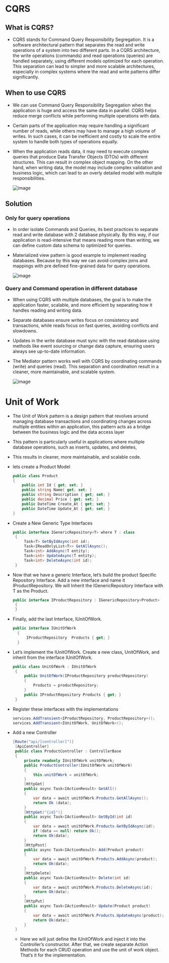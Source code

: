 # CQRS

## What is CQRS?
- CQRS stands for Command Query Responsibility Segregation. It is a software architectural pattern that separates the read and write operations of a system into two different parts. In a CQRS architecture, the write operations (commands) and read operations (queries) are handled separately, using different models optimized for each operation. This separation can lead to simpler and more scalable architectures, especially in complex systems where the read and write patterns differ significantly.


## When to use CQRS

- We can use Command Query Responsibility Segregation when the application is huge and access the same data in parallel. CQRS helps reduce merge conflicts while performing multiple operations with data.

- Certain parts of the application may require handling a significant number of reads, while others may have to manage a high volume of writes. In such cases, it can be inefficient and costly to scale the entire system to handle both types of operations equally.
- When the application reads data, it may need to execute complex queries that produce Data Transfer Objects (DTOs) with different structures. This can result in complex object mapping. On the other hand, when writing data, the model may include complex validation and business logic, which can lead to an overly detailed model with multiple responsibilities.

    ![image](https://github.com/user-attachments/assets/00e23ac3-cd8a-4fcb-9327-14d2fcd3ecd1)


## Solution
### Only for query operations
- In order isolate Commands and Queries, its best practices to separate read and write database with 2 database physically. By this way, if our application is read-intensive that means reading more than writing, we can define custom data schema to optimized for queries.

- Materialized view pattern is good example to implement reading databases. Because by this way we can avoid complex joins and mappings with pre defined fine-grained data for query operations.

    ![image](https://github.com/user-attachments/assets/e543e2cb-7351-42cf-8bbe-4ae88ba53830)

### Query and Command operation in different database
- When using CQRS with multiple databases, the goal is to make the application faster, scalable, and more efficient by separating how it handles reading and writing data.
- Separate databases ensure writes focus on consistency and transactions, while reads focus on fast queries, avoiding conflicts and slowdowns.
- Updates in the write database must sync with the read database using methods like event sourcing or change data capture, ensuring users always see up-to-date information.
- The Mediator pattern works well with CQRS by coordinating commands (write) and queries (read). This separation and coordination result in a cleaner, more maintainable, and scalable system.

  ![image](https://github.com/user-attachments/assets/a74591a5-0800-4264-8eae-1af0510ad0b7)


# Unit of Work
- The Unit of Work pattern is a design pattern that revolves around managing database transactions and coordinating changes across multiple entities within an application, this pattern acts as a bridge between the business logic and the data access layer
- This pattern is particularly useful in applications where multiple database operations, such as inserts, updates, and deletes,
- This results in cleaner, more maintainable, and scalable code.

- lets create a Product Model
    ```csharp
    public class Product
    {
        public int Id { get; set; }
        public string Name{ get; set; }
        public string Description { get; set; }
        public decimal Price { get; set; }
        public DateTime Create_At { get; set; }
        public DateTime Update_At { get; set; }
    }
    ```
- Create a New Generic Type Interfaces

   ```csharp
   public interface IGenericRepository<T> where T : class
    {
        Task<T> GetByIdAsync(int id);
        Task<IReadOnlyList<T>> GetAllAsync();
        Task<int> AddAsync(T entity);
        Task<int> UpdateAsync(T entity);
        Task<int> DeleteAsync(int id);
    }
   ```
- Now that we have a generic Interface, let’s build the product Specific Repository Interface. Add a new interface and name it IProductRepository. We will Inherit the IGenericRepository Interface with T as the Product.
   ```csharp
   public interface IProductRepository : IGenericRepository<Product>
    {
    }
   ```
- Finally, add the last Interface, IUnitOfWork.
  ```csharp
  public interface IUnitOfWork
    {
        IProductRepository  Products { get; }
    }
  ```
- Let’s implement the IUnitOfWork. Create a new class, UnitOfWork, and inherit from the interface IUnitOfWork.
   ```csharp
   public class UnitOfWork : IUnitOfWork
    {
        public UnitOfWork(IProductRepository productRepository)
        {
            Products = productRepository;
        }
        public IProductRepository Products { get; }
    }
   ```
- Register these interfaces with the implementations
  ```csharp
  services.AddTransient<IProductRepository, ProductRepository>();
  services.AddTransient<IUnitOfWork, UnitOfWork>();
  ```

- Add a new Controller
   ```csharp
   [Route("api/[controller]")]
    [ApiController]
    public class ProductController : ControllerBase
    {
        private readonly IUnitOfWork unitOfWork;
        public ProductController(IUnitOfWork unitOfWork)
        {
            this.unitOfWork = unitOfWork;
        }
        [HttpGet]
        public async Task<IActionResult> GetAll()
        {
            var data = await unitOfWork.Products.GetAllAsync();
            return Ok (data);
        }
        [HttpGet("{id}")]
        public async Task<IActionResult> GetById(int id)
        {
            var data = await unitOfWork.Products.GetByIdAsync(id);
            if (data == null) return Ok();
            return Ok(data);
        }
        [HttpPost]
        public async Task<IActionResult> Add(Product product)
        {
            var data = await unitOfWork.Products.AddAsync(product);
            return Ok(data);
        }
        [HttpDelete]
        public async Task<IActionResult> Delete(int id)
        {
            var data = await unitOfWork.Products.DeleteAsync(id);
            return Ok(data);
        }
        [HttpPut]
        public async Task<IActionResult> Update(Product product)
        {
            var data = await unitOfWork.Products.UpdateAsync(product);
            return Ok(data);
        }
    }
   ```
  - Here we will just define the IUnitOfWork and inject it into the Controller’s constructor. After that, we create separate Action Methods for each CRUD operation and use the unit of work object. That’s it for the implementation.
<!-- 

- As we know, in our application we mostly use a single data model to read and write data, which will work fine and perform CRUD operations easily. But, when the application becomes a vast in that case, our queries return different types of data as an object so that become hard to manage with different DTO objects. Also, the same model is used to perform a write operation. As a result, the model becomes complex.
- Also, when we use the same model for both reads and write operations the security is also hard to manage when the application is large and the entity might expose data in the wrong context due to the workload on the same model.
- CQRS helps to decouple operations and make the application more scalable and flexible on large scale. 
-->

